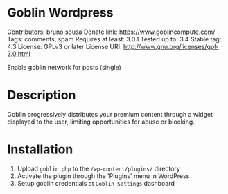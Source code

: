 # Goblin Wordpress
Contributors: bruno.sousa
Donate link: https://www.goblincompute.com/
Tags: comments, spam
Requires at least: 3.0.1
Tested up to: 3.4
Stable tag: 4.3
License: GPLv3 or later
License URI: http://www.gnu.org/licenses/gpl-3.0.html

Enable goblin network for posts (single)

# Description

Goblin progressively distributes your premium content through a widget displayed to the user, limiting opportunities for abuse or blocking.


# Installation

1. Upload `goblin.php` to the `/wp-content/plugins/` directory
2. Activate the plugin through the 'Plugins' menu in WordPress
3. Setup goblin credentials at `Goblin Settings` dashboard